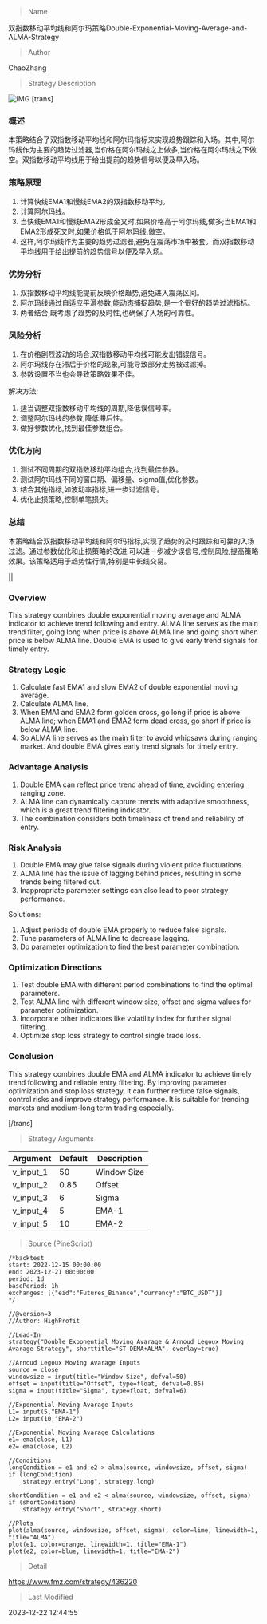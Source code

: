 
> Name

双指数移动平均线和阿尔玛策略Double-Exponential-Moving-Average-and-ALMA-Strategy

> Author

ChaoZhang

> Strategy Description

![IMG](https://www.fmz.com/upload/asset/1a8fa1de7ba0df2b286.png)
[trans]

### 概述

本策略结合了双指数移动平均线和阿尔玛指标来实现趋势跟踪和入场。其中,阿尔玛线作为主要的趋势过滤器,当价格在阿尔玛线之上做多,当价格在阿尔玛线之下做空。双指数移动平均线用于给出提前的趋势信号以便及早入场。

### 策略原理

1. 计算快线EMA1和慢线EMA2的双指数移动平均。
2. 计算阿尔玛线。
3. 当快线EMA1和慢线EMA2形成金叉时,如果价格高于阿尔玛线,做多;当EMA1和EMA2形成死叉时,如果价格低于阿尔玛线,做空。
4. 这样,阿尔玛线作为主要的趋势过滤器,避免在震荡市场中被套。而双指数移动平均线用于给出提前的趋势信号以便及早入场。

### 优势分析

1. 双指数移动平均线能提前反映价格趋势,避免进入震荡区间。
2. 阿尔玛线通过自适应平滑参数,能动态捕捉趋势,是一个很好的趋势过滤指标。
3. 两者结合,既考虑了趋势的及时性,也确保了入场的可靠性。

### 风险分析

1. 在价格剧烈波动的场合,双指数移动平均线可能发出错误信号。
2. 阿尔玛线存在滞后于价格的现象,可能导致部分走势被过滤掉。
3. 参数设置不当也会导致策略效果不佳。

解决方法:
1. 适当调整双指数移动平均线的周期,降低误信号率。
2. 调整阿尔玛线的参数,降低滞后性。
3. 做好参数优化,找到最佳参数组合。

### 优化方向 

1. 测试不同周期的双指数移动平均组合,找到最佳参数。
2. 测试阿尔玛线不同的窗口期、偏移量、sigma值,优化参数。
3. 结合其他指标,如波动率指标,进一步过滤信号。
4. 优化止损策略,控制单笔损失。

### 总结

本策略结合双指数移动平均线和阿尔玛指标,实现了趋势的及时跟踪和可靠的入场过滤。通过参数优化和止损策略的改进,可以进一步减少误信号,控制风险,提高策略效果。该策略适用于趋势性行情,特别是中长线交易。

||


### Overview

This strategy combines double exponential moving average and ALMA indicator to achieve trend following and entry. ALMA line serves as the main trend filter, going long when price is above ALMA line and going short when price is below ALMA line. Double EMA is used to give early trend signals for timely entry.  

### Strategy Logic

1. Calculate fast EMA1 and slow EMA2 of double exponential moving average.  
2. Calculate ALMA line.
3. When EMA1 and EMA2 form golden cross, go long if price is above ALMA line; when EMA1 and EMA2 form dead cross, go short if price is below ALMA line.  
4. So ALMA line serves as the main filter to avoid whipsaws during ranging market. And double EMA gives early trend signals for timely entry.

### Advantage Analysis 

1. Double EMA can reflect price trend ahead of time, avoiding entering ranging zone.  
2. ALMA line can dynamically capture trends with adaptive smoothness, which is a great trend filtering indicator.
3. The combination considers both timeliness of trend and reliability of entry.

### Risk Analysis

1. Double EMA may give false signals during violent price fluctuations. 
2. ALMA line has the issue of lagging behind prices, resulting in some trends being filtered out.  
3. Inappropriate parameter settings can also lead to poor strategy performance.

Solutions:
1. Adjust periods of double EMA properly to reduce false signals.  
2. Tune parameters of ALMA line to decrease lagging.
3. Do parameter optimization to find the best parameter combination.  

### Optimization Directions

1. Test double EMA with different period combinations to find the optimal parameters.  
2. Test ALMA line with different window size, offset and sigma values for parameter optimization.  
3. Incorporate other indicators like volatility index for further signal filtering.  
4. Optimize stop loss strategy to control single trade loss.

### Conclusion
This strategy combines double EMA and ALMA indicator to achieve timely trend following and reliable entry filtering. By improving parameter optimization and stop loss strategy, it can further reduce false signals, control risks and improve strategy performance. It is suitable for trending markets and medium-long term trading especially.

[/trans]

> Strategy Arguments



|Argument|Default|Description|
|----|----|----|
|v_input_1|50|Window Size|
|v_input_2|0.85|Offset|
|v_input_3|6|Sigma|
|v_input_4|5|EMA-1|
|v_input_5|10|EMA-2|


> Source (PineScript)

``` pinescript
/*backtest
start: 2022-12-15 00:00:00
end: 2023-12-21 00:00:00
period: 1d
basePeriod: 1h
exchanges: [{"eid":"Futures_Binance","currency":"BTC_USDT"}]
*/

//@version=3
//Author: HighProfit

//Lead-In
strategy("Double Exponential Moving Avarage & Arnoud Legoux Moving Avarage Strategy", shorttitle="ST-DEMA+ALMA", overlay=true)

//Arnoud Legoux Moving Avarage Inputs
source = close
windowsize = input(title="Window Size", defval=50)
offset = input(title="Offset", type=float, defval=0.85)
sigma = input(title="Sigma", type=float, defval=6)

//Exponential Moving Avarage Inputs
L1= input(5,"EMA-1")
L2= input(10,"EMA-2")

//Exponential Moving Avarage Calculations
e1= ema(close, L1)
e2= ema(close, L2)

//Conditions
longCondition = e1 and e2 > alma(source, windowsize, offset, sigma)
if (longCondition)
    strategy.entry("Long", strategy.long)

shortCondition = e1 and e2 < alma(source, windowsize, offset, sigma)
if (shortCondition)
    strategy.entry("Short", strategy.short)

//Plots   
plot(alma(source, windowsize, offset, sigma), color=lime, linewidth=1, title="ALMA")
plot(e1, color=orange, linewidth=1, title="EMA-1")
plot(e2, color=blue, linewidth=1, title="EMA-2")
```

> Detail

https://www.fmz.com/strategy/436220

> Last Modified

2023-12-22 12:44:55
